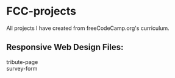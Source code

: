 # FCC-projects
All projects I have created from freeCodeCamp.org's curriculum.

## Responsive Web Design Files:
tribute-page<br>
survey-form
